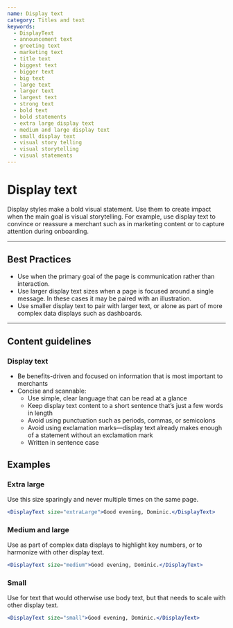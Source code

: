 ```yaml
---
name: Display text
category: Titles and text
keywords:
  - DisplayText
  - announcement text
  - greeting text
  - marketing text
  - title text
  - biggest text
  - bigger text
  - big text
  - large text
  - larger text
  - largest text
  - strong text
  - bold text
  - bold statements
  - extra large display text
  - medium and large display text
  - small display text
  - visual story telling
  - visual storytelling
  - visual statements
---
```


# Display text

Display styles make a bold visual statement. Use them to create impact when the
main goal is visual storytelling. For example, use display text to convince or
reassure a merchant such as in marketing content or to capture attention during onboarding.

---

## Best Practices

* Use when the primary goal of the page is communication rather than
  interaction.
* Use larger display text sizes when a page is focused around a single message.
  In these cases it may be paired with an illustration.
* Use smaller display text to pair with larger text, or alone as part of more
  complex data displays such as dashboards.

---

## Content guidelines

### Display text

* Be benefits-driven and focused on information that is most important to
  merchants
* Concise and scannable:
  * Use simple, clear language that can be read at a glance
  * Keep display text content to a short sentence that’s just a few words in
    length
  * Avoid using punctuation such as periods, commas, or semicolons
  * Avoid using exclamation marks—display text already makes enough of a
    statement without an exclamation mark
  * Written in sentence case

## Examples

### Extra large

Use this size sparingly and never multiple times on the same page.

```jsx
<DisplayText size="extraLarge">Good evening, Dominic.</DisplayText>
```

### Medium and large

Use as part of complex data displays to highlight key numbers, or to harmonize with other display text.

```jsx
<DisplayText size="medium">Good evening, Dominic.</DisplayText>
```

### Small

Use for text that would otherwise use body text, but that needs to scale with other display text.

```jsx
<DisplayText size="small">Good evening, Dominic.</DisplayText>
```

